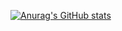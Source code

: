 [![Anurag's GitHub stats](https://github-readme-stats.vercel.app/api?username=lammy2021)](https://github.com/anuraghazra/github-readme-stats)
